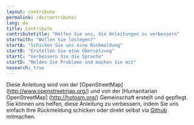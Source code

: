 ```yaml
---
layout: contribute
permalink: /de/contribute/
lang: de
title: Contribute
contributetitle: "Helfen Sie uns, die Anleitungen zu verbessern"
startwith: "Wollen Sie loslegen?"
startA: "Schicken Sie uns eine Rückmeldung"
startB: "Erstellen Sie eine Übersetzung"
startC: "Verbessern Sie die Sprache"
startD: "Melden Sie Probleme und machen Sie mit"
nosearch: true
---
```

Diese Anleitung wird von der [OpenStreetMap] (http://www.openstreetmap.org/) und von der [Humanitarian OpenStreetMap] (http://hotosm.org/) Gemeinschaft erstellt und gepflegt. Sie können uns helfen, diese Anleitung zu verbessern, indem Sie uns einfach Ihre Rückmeldung schicken oder direkt selbst via [Github](http://github.com/hotosm/learnosm) mitmachen.

